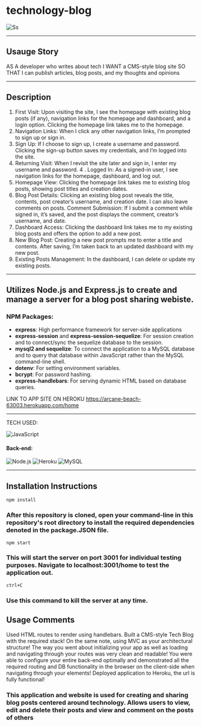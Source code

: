 # technology-blog

![Ss](https://karltunmoreno.github.io/My-Portfolio/assets/images/TechBlog.jpg)
_________________________________________________________________________________________________________________________________________________________________

## Usauge Story

AS A developer who writes about tech
I WANT a CMS-style blog site
SO THAT I can publish articles, blog posts, and my thoughts and opinions

___________________________________________________________________________________________________________________________________________________________________
## Description

1. First Visit:
Upon visiting the site, I see the homepage with existing blog posts (if any), navigation links for the homepage and dashboard, and a login option.
Clicking the homepage link takes me to the homepage.
2. Navigation Links:
When I click any other navigation links, I’m prompted to sign up or sign in.
2. Sign Up:
If I choose to sign up, I create a username and password.
Clicking the sign-up button saves my credentials, and I’m logged into the site.
3. Returning Visit:
When I revisit the site later and sign in, I enter my username and password.
4 . Logged In:
As a signed-in user, I see navigation links for the homepage, dashboard, and log out.
5. Homepage View:
Clicking the homepage link takes me to existing blog posts, showing post titles and creation dates.
6. Blog Post Details:
Clicking an existing blog post reveals the title, contents, post creator’s username, and creation date.
I can also leave comments on posts.
Comment Submission:
If I submit a comment while signed in, it’s saved, and the post displays the comment, creator’s username, and date.
7. Dashboard Access:
Clicking the dashboard link takes me to my existing blog posts and offers the option to add a new post.
8. New Blog Post:
Creating a new post prompts me to enter a title and contents.
After saving, I’m taken back to an updated dashboard with my new post.
9. Existing Posts Management:
In the dashboard, I can delete or update my existing posts.

___________________________________________________________________________________________________________________________________________________________________

## Utilizes Node.js and Express.js to create and manage a server for a blog post sharing webiste.

### NPM Packages:

- **express**: High performance framework for server-side applications
- **express-session** and **express-session-sequelize**: For session creation and to connect/sync the sequelize database to the session.
- **mysql2 and sequelize**: To connect the application to a MySQL database and to query that database within JavaScript rather than the MySQL command-line shell.
- **dotenv**: For setting environment variables.
- **bcrypt**: For password hashing.
- **express-handlebars**: For serving dynamic HTML based on database queries.


LINK TO APP SITE ON HEROKU
https://arcane-beach-63003.herokuapp.com/home
___________________________________________________________________________________________________________________________________________________________________

TECH USED:

![JavaScript](https://img.shields.io/badge/-JavaScript-%23F7DF1C?style=flat-square&logo=javascript&logoColor=000000&color=d1b01f)

#### Back-end:
 ![Node.js ](https://img.shields.io/badge/node.js-6DA55F?logo=node.js&logoColor=white&style=for-the-badge)
![Heroku](https://img.shields.io/badge/-Heroku-430098?style=flat-square&logo=heroku&logoColor=ffffff)
  ![MySQL](https://img.shields.io/badge/mysql-%2300f.svg?logo=mysql&logoColor=white&style=for-the-badge)

__________________________________________________________________________________________________________________________________________________________________

## Installation Instructions

    npm install

### After this repository is cloned, open your command-line in this repository's root directory to install the required dependencies denoted in the package.JSON file.

    npm start

### This will start the server on port 3001 for individual testing purposes. Navigate to localhost:3001/home to test the application out.

    ctrl+C

### Use this command to kill the server at any time.

## Usage Comments

Used  HTML routes to render using handlebars. Built a CMS-style Tech Blog with the required stack! On the same note, using MVC as your architectural structure! The way you went about initializing your app as well as loading and navigating through your routes was very clean and readable! You were able to configure your entire back-end optimally and demonstrated all the required routing and DB functionality in the browser on the client-side when navigating through your elements! Deployed application to Heroku, the url is fully functional!  

### This application and website is used for creating and sharing blog posts centered around technology. Allows users to view, edit and delete their posts and view and comment on the posts of others



